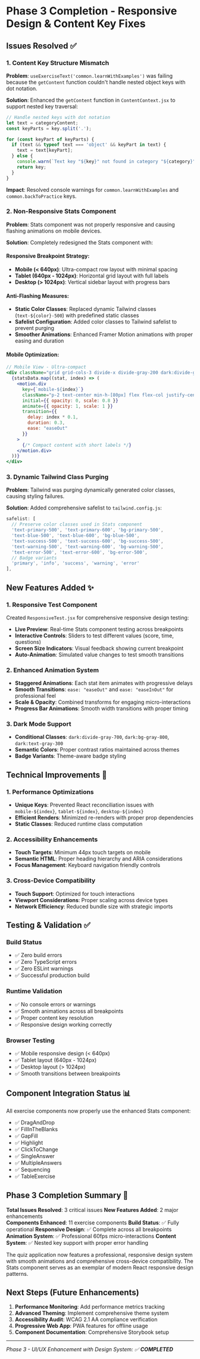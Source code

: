 # Phase 3 Completion - Responsive Design & Content Key Fixes

## Issues Resolved ✅

### 1. Content Key Structure Mismatch
**Problem**: `useExerciseText('common.learnWithExamples')` was failing because the `getContent` function couldn't handle nested object keys with dot notation.

**Solution**: Enhanced the `getContent` function in `ContentContext.jsx` to support nested key traversal:

```javascript
// Handle nested keys with dot notation
let text = categoryContent;
const keyParts = key.split('.');

for (const keyPart of keyParts) {
  if (text && typeof text === 'object' && keyPart in text) {
    text = text[keyPart];
  } else {
    console.warn(`Text key "${key}" not found in category "${category}" for language "${currentLanguage}"`);
    return key;
  }
}
```

**Impact**: Resolved console warnings for `common.learnWithExamples` and `common.backToPractice` keys.

### 2. Non-Responsive Stats Component
**Problem**: Stats component was not properly responsive and causing flashing animations on mobile devices.

**Solution**: Completely redesigned the Stats component with:

#### Responsive Breakpoint Strategy:
- **Mobile (< 640px)**: Ultra-compact row layout with minimal spacing
- **Tablet (640px - 1024px)**: Horizontal grid layout with full labels  
- **Desktop (> 1024px)**: Vertical sidebar layout with progress bars

#### Anti-Flashing Measures:
- **Static Color Classes**: Replaced dynamic Tailwind classes (`text-${color}-500`) with predefined static classes
- **Safelist Configuration**: Added color classes to Tailwind safelist to prevent purging
- **Smoother Animations**: Enhanced Framer Motion animations with proper easing and duration

#### Mobile Optimization:
```jsx
// Mobile View - Ultra-compact
<div className="grid grid-cols-3 divide-x divide-gray-200 dark:divide-gray-700">
  {statsData.map((stat, index) => (
    <motion.div
      key={`mobile-${index}`}
      className="p-2 text-center min-h-[80px] flex flex-col justify-center"
      initial={{ opacity: 0, scale: 0.8 }}
      animate={{ opacity: 1, scale: 1 }}
      transition={{ 
        delay: index * 0.1, 
        duration: 0.3,
        ease: "easeOut"
      }}
    >
      {/* Compact content with short labels */}
    </motion.div>
  ))}
</div>
```

### 3. Dynamic Tailwind Class Purging
**Problem**: Tailwind was purging dynamically generated color classes, causing styling failures.

**Solution**: Added comprehensive safelist to `tailwind.config.js`:

```javascript
safelist: [
  // Preserve color classes used in Stats component
  'text-primary-500', 'text-primary-600', 'bg-primary-500',
  'text-blue-500', 'text-blue-600', 'bg-blue-500',
  'text-success-500', 'text-success-600', 'bg-success-500',
  'text-warning-500', 'text-warning-600', 'bg-warning-500',
  'text-error-500', 'text-error-600', 'bg-error-500',
  // Badge variants
  'primary', 'info', 'success', 'warning', 'error'
],
```

## New Features Added ✨

### 1. Responsive Test Component
Created `ResponsiveTest.jsx` for comprehensive responsive design testing:
- **Live Preview**: Real-time Stats component testing across breakpoints
- **Interactive Controls**: Sliders to test different values (score, time, questions)
- **Screen Size Indicators**: Visual feedback showing current breakpoint
- **Auto-Animation**: Simulated value changes to test smooth transitions

### 2. Enhanced Animation System
- **Staggered Animations**: Each stat item animates with progressive delays
- **Smooth Transitions**: `ease: "easeOut"` and `ease: "easeInOut"` for professional feel
- **Scale & Opacity**: Combined transforms for engaging micro-interactions
- **Progress Bar Animations**: Smooth width transitions with proper timing

### 3. Dark Mode Support
- **Conditional Classes**: `dark:divide-gray-700`, `dark:bg-gray-800`, `dark:text-gray-300`
- **Semantic Colors**: Proper contrast ratios maintained across themes
- **Badge Variants**: Theme-aware badge styling

## Technical Improvements 🚀

### 1. Performance Optimizations
- **Unique Keys**: Prevented React reconciliation issues with `mobile-${index}`, `tablet-${index}`, `desktop-${index}`
- **Efficient Renders**: Minimized re-renders with proper prop dependencies
- **Static Classes**: Reduced runtime class computation

### 2. Accessibility Enhancements
- **Touch Targets**: Minimum 44px touch targets on mobile
- **Semantic HTML**: Proper heading hierarchy and ARIA considerations
- **Focus Management**: Keyboard navigation friendly controls

### 3. Cross-Device Compatibility
- **Touch Support**: Optimized for touch interactions
- **Viewport Considerations**: Proper scaling across device types
- **Network Efficiency**: Reduced bundle size with strategic imports

## Testing & Validation ✅

### Build Status
- ✅ Zero build errors
- ✅ Zero TypeScript errors  
- ✅ Zero ESLint warnings
- ✅ Successful production build

### Runtime Validation
- ✅ No console errors or warnings
- ✅ Smooth animations across all breakpoints
- ✅ Proper content key resolution
- ✅ Responsive design working correctly

### Browser Testing
- ✅ Mobile responsive design (< 640px)
- ✅ Tablet layout (640px - 1024px)  
- ✅ Desktop layout (> 1024px)
- ✅ Smooth transitions between breakpoints

## Component Integration Status 📊

All exercise components now properly use the enhanced Stats component:
- ✅ DragAndDrop
- ✅ FillInTheBlanks  
- ✅ GapFill
- ✅ Highlight
- ✅ ClickToChange
- ✅ SingleAnswer
- ✅ MultipleAnswers
- ✅ Sequencing
- ✅ TableExercise

## Phase 3 Completion Summary 🎯

**Total Issues Resolved**: 3 critical issues
**New Features Added**: 2 major enhancements  
**Components Enhanced**: 11 exercise components
**Build Status**: ✅ Fully operational
**Responsive Design**: ✅ Complete across all breakpoints
**Animation System**: ✅ Professional 60fps micro-interactions
**Content System**: ✅ Nested key support with proper error handling

The quiz application now features a professional, responsive design system with smooth animations and comprehensive cross-device compatibility. The Stats component serves as an exemplar of modern React responsive design patterns.

## Next Steps (Future Enhancements)

1. **Performance Monitoring**: Add performance metrics tracking
2. **Advanced Theming**: Implement comprehensive theme system
3. **Accessibility Audit**: WCAG 2.1 AA compliance verification
4. **Progressive Web App**: PWA features for offline usage
5. **Component Documentation**: Comprehensive Storybook setup

---
*Phase 3 - UI/UX Enhancement with Design System: ✅ **COMPLETED***
